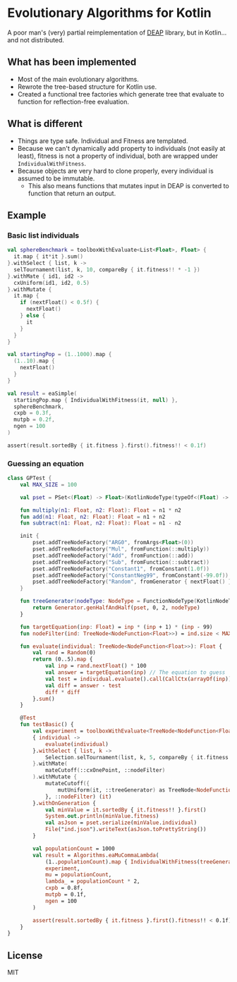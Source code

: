 Evolutionary Algorithms for Kotlin
==================================

A poor man's (very) partial reimplementation of [DEAP](https://deap.readthedocs.io/en/master/) library, but in Kotlin... 
and not distributed.

What has been implemented
-------------------------

- Most of the main evolutionary algorithms.
- Rewrote the tree-based structure for Kotlin use.
- Created a functional tree factories which generate tree that evaluate to function for reflection-free evaluation.

What is different
-----------------

- Things are type safe. Individual and Fitness are templated.
- Because we can't dynamically add property to individuals (not easily at least), fitness is not a property of 
  individual, both are wrapped under `IndividualWithFitness`.
- Because objects are very hard to clone properly, every individual
  is assumed to be immutable.
  - This also means functions that mutates input in DEAP is converted
    to function that return an output.
    
Example
-------

### Basic list individuals
```kotlin
val sphereBenchmark = toolboxWithEvaluate<List<Float>, Float> {
  it.map { it*it }.sum()
}.withSelect { list, k ->
  selTournament(list, k, 10, compareBy { it.fitness!! * -1 })
}.withMate { id1, id2 ->
  cxUniform(id1, id2, 0.5)
}.withMutate {
  it.map {
    if (nextFloat() < 0.5f) {
      nextFloat()
    } else {
      it
    }
  }
}

val startingPop = (1..1000).map {
  (1..10).map {
    nextFloat()
  }
}

val result = eaSimple(
  startingPop.map { IndividualWithFitness(it, null) },
  sphereBenchmark,
  cxpb = 0.3f,
  mutpb = 0.2f,
  ngen = 100
)

assert(result.sortedBy { it.fitness }.first().fitness!! < 0.1f)
```

### Guessing an equation
```kotlin
class GPTest {
    val MAX_SIZE = 100

    val pset = PSet<(Float) -> Float>(KotlinNodeType(typeOf<(Float) -> Float>()))

    fun multiply(n1: Float, n2: Float): Float = n1 * n2
    fun add(n1: Float, n2: Float): Float = n1 + n2
    fun subtract(n1: Float, n2: Float): Float = n1 - n2

    init {
        pset.addTreeNodeFactory("ARG0", fromArgs<Float>(0))
        pset.addTreeNodeFactory("Mul", fromFunction(::multiply))
        pset.addTreeNodeFactory("Add", fromFunction(::add))
        pset.addTreeNodeFactory("Sub", fromFunction(::subtract))
        pset.addTreeNodeFactory("Constant1", fromConstant(1.0f))
        pset.addTreeNodeFactory("ConstantNeg99", fromConstant(-99.0f))
        pset.addTreeNodeFactory("Random", fromGenerator { nextFloat() })
    }

    fun treeGenerator(nodeType: NodeType = FunctionNodeType(KotlinNodeType(typeOf<Float>()))): TreeNode<*> {
        return Generator.genHalfAndHalf(pset, 0, 2, nodeType)
    }

    fun targetEquation(inp: Float) = inp * (inp + 1) * (inp - 99)
    fun nodeFilter(ind: TreeNode<NodeFunction<Float>>) = ind.size < MAX_SIZE

    fun evaluate(individual: TreeNode<NodeFunction<Float>>): Float {
        val rand = Random(0)
        return (0..5).map {
            val inp = rand.nextFloat() * 100
            val answer = targetEquation(inp) // The equation to guess
            val test = individual.evaluate().call(CallCtx(arrayOf(inp)))
            val diff = answer - test
            diff * diff
        }.sum()
    }

    @Test
    fun testBasic() {
        val experiment = toolboxWithEvaluate<TreeNode<NodeFunction<Float>>, Float>
        { individual ->
            evaluate(individual)
        }.withSelect { list, k ->
            Selection.selTournament(list, k, 5, compareBy { it.fitness!! * -1 })
        }.withMate(
            mateCutoff(::cxOnePoint, ::nodeFilter)
        ).withMutate {
            mutateCutoff({
                mutUniform(it, ::treeGenerator) as TreeNode<NodeFunction<Float>>
            }, ::nodeFilter) (it)
        }.withOnGeneration {
            val minValue = it.sortedBy { it.fitness!! }.first()
            System.out.println(minValue.fitness)
            val asJson = pset.serialize(minValue.individual)
            File("ind.json").writeText(asJson.toPrettyString())
        }

        val populationCount = 1000
        val result = Algorithms.eaMuCommaLambda(
            (1..populationCount).map { IndividualWithFitness(treeGenerator() as TreeNode<NodeFunction<Float>>, null) },
            experiment,
            mu = populationCount,
            lambda_ = populationCount * 2,
            cxpb = 0.8f,
            mutpb = 0.1f,
            ngen = 100
        )

        assert(result.sortedBy { it.fitness }.first().fitness!! < 0.1f)
    }
}
```

License
-------

MIT